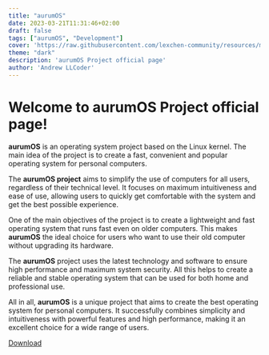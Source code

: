 ```yaml
---
title: "aurumOS"
date: 2023-03-21T11:31:46+02:00
draft: false
tags: ["aurumOS", "Development"]
cover: 'https://raw.githubusercontent.com/lexchen-community/resources/main/photo_2023-04-09_16-50-22-removebg-preview.png'
theme: "dark"
description: 'aurumOS Project official page'
author: 'Andrew LLCoder'
---
```



# **Welcome to aurumOS Project official page!**

**aurumOS** is an operating system project based on the Linux kernel. 
The main idea of the project is to create a fast, convenient and popular operating system for personal computers.

The **aurumOS project** aims to simplify the use of computers for all users, regardless of their technical level. 
It focuses on maximum intuitiveness and ease of use, allowing users to quickly get comfortable with the system and get the best possible experience.

One of the main objectives of the project is to create a lightweight and fast operating system that runs fast even on older computers. 
This makes **aurumOS** the ideal choice for users who want to use their old computer without upgrading its hardware.

The **aurumOS** project uses the latest technology and software to ensure high performance and maximum system security. All this helps to create a reliable and stable operating system that can be used for both home and professional use.

All in all, **aurumOS** is a unique project that aims to create the best operating system for personal computers.
It successfully combines simplicity and intuitiveness with powerful features and high performance, making it an excellent choice for a wide range of users.


[Download](/aurum-os/download)
